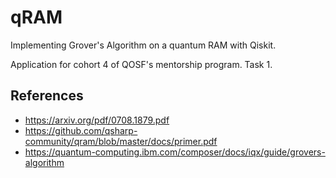 # qRAM
Implementing Grover's Algorithm on a quantum RAM with Qiskit.

Application for cohort 4 of QOSF's mentorship program. Task 1.

## References
- https://arxiv.org/pdf/0708.1879.pdf
- https://github.com/qsharp-community/qram/blob/master/docs/primer.pdf
- https://quantum-computing.ibm.com/composer/docs/iqx/guide/grovers-algorithm
